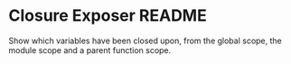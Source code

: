 # Closure Exposer README

Show which variables have been closed upon, from the global scope, the module scope and a parent function scope.